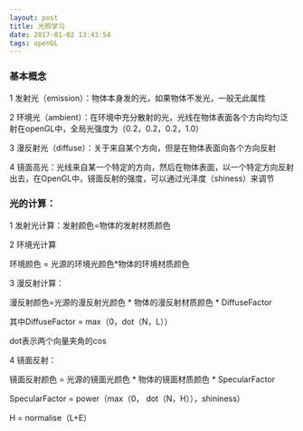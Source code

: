 ```yaml
---
layout: post
title: 光照学习
date: 2017-01-02 13:43:54
tags: openGL
---
```


### 基本概念

1 发射光（emission）：物体本身发的光，如果物体不发光，一般无此属性

2 环境光（ambient）：在环境中充分散射的光，光线在物体表面各个方向均匀泛射在openGL中，全局光强度为（0.2，0.2，0.2，1.0）

3 漫反射光（diffuse）：关于来自某个方向，但是在物体表面向各个方向反射

4 镜面高光：光线来自某一个特定的方向，然后在物体表面，以一个特定方向反射出去，在OpenGL中，镜面反射的强度，可以通过光泽度（shiness）来调节



### 光的计算：

1 发射光计算：发射颜色=物体的发射材质颜色

2 环境光计算

环境颜色 = 光源的环境光颜色*物体的环境材质颜色

3 漫反射计算：

漫反射颜色=光源的漫反射光颜色 * 物体的漫反射材质颜色 * DiffuseFactor

其中DiffuseFactor = max（0，dot（N，L））

dot表示两个向量夹角的cos

4 镜面反射：

镜面反射颜色 = 光源的镜面光颜色 * 物体的镜面材质颜色 * SpecularFactor

SpecularFactor = power（max（0， dot（N，H）），shininess）

H = normalise（L+E）


